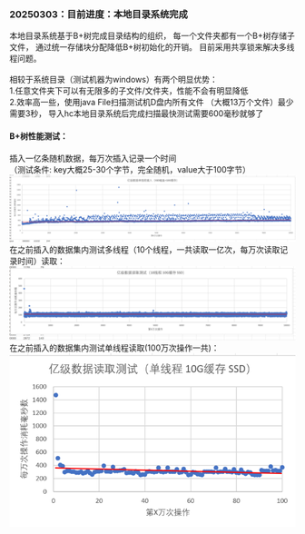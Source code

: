 ### 20250303：目前进度：本地目录系统完成
本地目录系统基于B+树完成目录结构的组织，
每一个文件夹都有一个B+树存储子文件，
通过统一存储块分配降低B+树初始化的开销。
目前采用共享锁来解决多线程问题。
<br><br>
相较于系统目录（测试机器为windows）有两个明显优势：
<br>
1.任意文件夹下可以有无限多的子文件/文件夹，性能不会有明显降低
<br>2.效率高一些，使用java File扫描测试机D盘内所有文件
（大概13万个文件）最少需要3秒，
导入hc本地目录系统后完成扫描最快测试需要600毫秒就够了
<br>
#### B+树性能测试：<br>
插入一亿条随机数据，每万次插入记录一个时间
<br>（测试条件: key大概25-30个字节，完全随机，value大于100字节）
![image](/docs/images/tree-write-test.png)
在之前插入的数据集内测试多线程（10个线程，一共读取一亿次，每万次读取记录时间）读取：
![image](/docs/images/tree-read-test-multi.png)
在之前插入的数据集内测试单线程读取(100万次操作一共)：
![img.png](docs/images/img.png)




